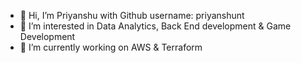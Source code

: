 - 👋 Hi, I’m Priyanshu with Github username: priyanshunt
- 👀 I’m interested in Data Analytics, Back End development & Game Development
- 🌱 I’m currently working on AWS & Terraform
<!---
- 💞️ I’m looking to collaborate on ...
- 📫 How to reach me ...


priyanshunt/priyanshunt is a ✨ special ✨ repository because its `README.md` (this file) appears on your GitHub profile.
You can click the Preview link to take a look at your changes.
--->
